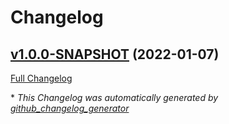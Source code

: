 # Changelog

## [v1.0.0-SNAPSHOT](https://github.com/NASA-PDS/big-data-harvest-client/tree/v1.0.0-SNAPSHOT) (2022-01-07)

[Full Changelog](https://github.com/NASA-PDS/big-data-harvest-client/compare/f21d28932d4e224d97686ac49fc2e4620a8c93fa...v1.0.0-SNAPSHOT)



\* *This Changelog was automatically generated by [github_changelog_generator](https://github.com/github-changelog-generator/github-changelog-generator)*
